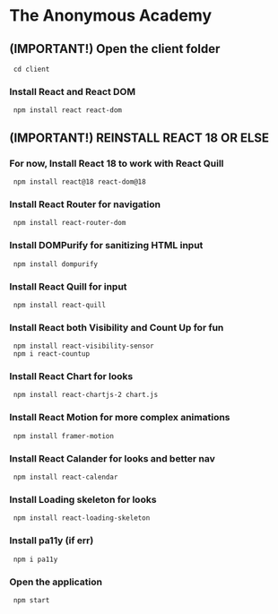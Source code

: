 # The Anonymous Academy


## (IMPORTANT!) Open the client folder
```
 cd client
```

### Install React and React DOM
```
 npm install react react-dom
```

##  (IMPORTANT!) REINSTALL REACT 18 OR ELSE
### For now, Install React 18 to work with React Quill
```
 npm install react@18 react-dom@18
```

### Install React Router for navigation
```
 npm install react-router-dom
```

### Install DOMPurify for sanitizing HTML input
```
 npm install dompurify
```

### Install React Quill for input
```
 npm install react-quill
```

### Install React both Visibility and Count Up for fun 
```
 npm install react-visibility-sensor
 npm i react-countup
```

### Install React Chart for looks 
```
 npm install react-chartjs-2 chart.js
```

### Install React Motion for more complex animations 
```
 npm install framer-motion
```

### Install React Calander for looks and better nav 
```
 npm install react-calendar
```
### Install Loading skeleton for looks 
```
 npm install react-loading-skeleton
```

### Install pa11y (if err)
```
 npm i pa11y
```

### Open the application
```
 npm start
```
